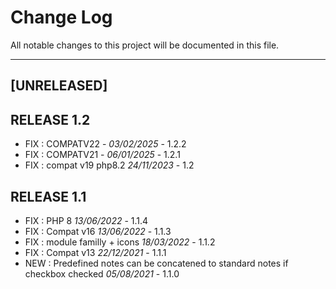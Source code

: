 # Change Log
All notable changes to this project will be documented in this file.
___

## [UNRELEASED]



## RELEASE 1.2
- FIX : COMPATV22 - *03/02/2025* - 1.2.2  
- FIX : COMPATV21 - *06/01/2025* - 1.2.1   
- FIX : compat v19 php8.2 *24/11/2023* - 1.2

## RELEASE 1.1

- FIX : PHP 8 *13/06/2022* - 1.1.4
- FIX : Compat v16 *13/06/2022* - 1.1.3
- FIX : module familly + icons *18/03/2022* - 1.1.2
- FIX : Compat v13 *22/12/2021* - 1.1.1
- NEW : Predefined notes can be concatened to standard notes if checkbox checked *05/08/2021* - 1.1.0
